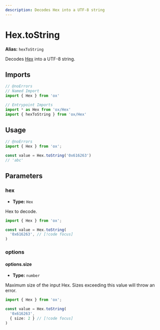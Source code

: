 ```yaml
---
description: Decodes Hex into a UTF-8 string
---
```


# Hex.toString

**Alias:** `hexToString`

Decodes [Hex](/api/hex) into a UTF-8 string.

## Imports

```ts twoslash
// @noErrors
// Named Import 
import { Hex } from 'ox'

// Entrypoint Imports
import * as Hex from 'ox/Hex'
import { hexToString } from 'ox/Hex'
```

## Usage

```ts twoslash
// @noErrors
import { Hex } from 'ox';

const value = Hex.toString('0x616263')
// 'abc'
```

## Parameters

### hex

- **Type:** `Hex`

Hex to decode.

```ts twoslash
import { Hex } from 'ox';

const value = Hex.toString(
  '0x616263', // [!code focus]
)
```

### options

#### options.size

- **Type:** `number`

Maximum size of the input Hex. Sizes exceeding this value will throw an error.

```ts twoslash
import { Hex } from 'ox';

const value = Hex.toString(
  '0x616263', 
  { size: 2 } // [!code focus]
)
```
